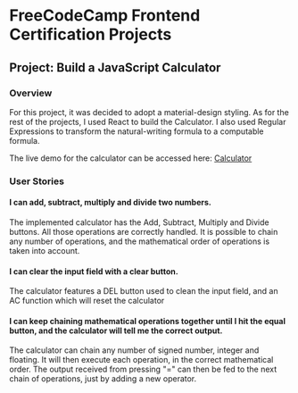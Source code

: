 # FreeCodeCamp Frontend Certification Projects
## Project: Build a JavaScript Calculator
### Overview
For this project, it was decided to adopt a material-design styling.
As for the rest of the projects, I used React to build the Calculator. I also used Regular Expressions to transform the natural-writing formula to a computable formula.

The live demo for the calculator can be accessed here: [Calculator](http://jvdsande.github.io/fcc-projects/fcc/calculator)

### User Stories
#### I can add, subtract, multiply and divide two numbers.
The implemented calculator has the Add, Subtract, Multiply and Divide buttons. All those operations are correctly handled.
It is possible to chain any number of operations, and the mathematical order of operations is taken into account.

#### I can clear the input field with a clear button.
The calculator features a DEL button used to clean the input field, and an AC function which will reset the calculator

#### I can keep chaining mathematical operations together until I hit the equal button, and the calculator will tell me the correct output.
The calculator can chain any number of signed number, integer and floating. It will then execute each operation, in the correct mathematical order. The output received from pressing "=" can then be fed to the next chain of operations, just by adding a new operator.
